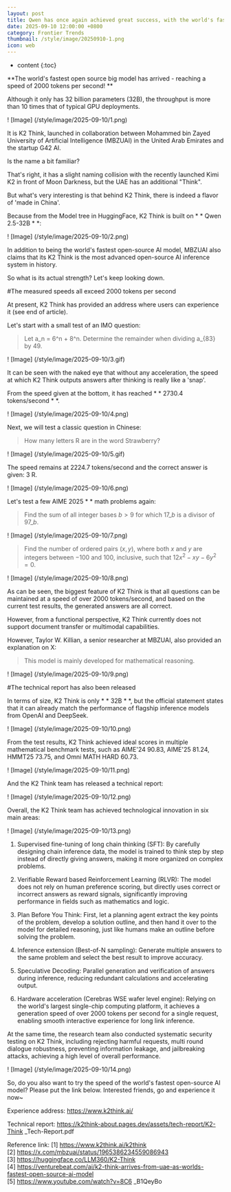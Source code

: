 ```yaml
---
layout: post
title: Qwen has once again achieved great success, with the world's fastest open source model born, exceeding 2000 tokens per second!
date: 2025-09-10 12:00:00 +0800
category: Frontier Trends
thumbnail: /style/image/20250910-1.png
icon: web
---
```

* content
{:toc}

**The world's fastest open source big model has arrived - reaching a speed of 2000 tokens per second! **

Although it only has 32 billion parameters (32B), the throughput is more than 10 times that of typical GPU deployments.

! [Image] (/style/image/2025-09-10/1.png)

It is K2 Think, launched in collaboration between Mohammed bin Zayed University of Artificial Intelligence (MBZUAI) in the United Arab Emirates and the startup G42 AI.

Is the name a bit familiar?

That's right, it has a slight naming collision with the recently launched Kimi K2 in front of Moon Darkness, but the UAE has an additional "Think".

But what's very interesting is that behind K2 Think, there is indeed a flavor of 'made in China'.

Because from the Model tree in HuggingFace, K2 Think is built on * * Qwen 2.5-32B * *:

! [Image] (/style/image/2025-09-10/2.png)

In addition to being the world's fastest open-source AI model, MBZUAI also claims that its K2 Think is the most advanced open-source AI inference system in history.

So what is its actual strength? Let's keep looking down.

#The measured speeds all exceed 2000 tokens per second

At present, K2 Think has provided an address where users can experience it (see end of article).

Let's start with a small test of an IMO question:

> Let a\_n = 6^n + 8^n. Determine the remainder when dividing a\_{83} by 49.

! [Image] (/style/image/2025-09-10/3.gif)

It can be seen with the naked eye that without any acceleration, the speed at which K2 Think outputs answers after thinking is really like a 'snap'.

From the speed given at the bottom, it has reached * * 2730.4 tokens/second * *.

! [Image] (/style/image/2025-09-10/4.png)

Next, we will test a classic question in Chinese:

>How many letters R are in the word Strawberry?

! [Image] (/style/image/2025-09-10/5.gif)

The speed remains at 2224.7 tokens/second and the correct answer is given: 3 R.

! [Image] (/style/image/2025-09-10/6.png)

Let's test a few AIME 2025 * * math problems again:

> Find the sum of all integer bases $b>9$ for which $17\_{b}$ is a divisor of $97\_{b}$. 

! [Image] (/style/image/2025-09-10/7.png)

> Find the number of ordered pairs $(x,y)$, where both $x$ and $y$ are integers between $-100$ and $100$, inclusive, such that $12x^ {2}-xy-6y ^{2}=0$.

! [Image] (/style/image/2025-09-10/8.png)

As can be seen, the biggest feature of K2 Think is that all questions can be maintained at a speed of over 2000 tokens/second, and based on the current test results, the generated answers are all correct.

However, from a functional perspective, K2 Think currently does not support document transfer or multimodal capabilities.

However, Taylor W. Killian, a senior researcher at MBZUAI, also provided an explanation on X:

>This model is mainly developed for mathematical reasoning.

! [Image] (/style/image/2025-09-10/9.png)

#The technical report has also been released

In terms of size, K2 Think is only * * 32B * *, but the official statement states that it can already match the performance of flagship inference models from OpenAI and DeepSeek.

! [Image] (/style/image/2025-09-10/10.png)

From the test results, K2 Think achieved ideal scores in multiple mathematical benchmark tests, such as AIME'24 90.83, AIME'25 81.24, HMMT25 73.75, and Omni MATH HARD 60.73.

! [Image] (/style/image/2025-09-10/11.png)

And the K2 Think team has released a technical report:

! [Image] (/style/image/2025-09-10/12.png)

Overall, the K2 Think team has achieved technological innovation in six main areas:

! [Image] (/style/image/2025-09-10/13.png)

1. Supervised fine-tuning of long chain thinking (SFT): By carefully designing chain inference data, the model is trained to think step by step instead of directly giving answers, making it more organized on complex problems.
    
2. Verifiable Reward based Reinforcement Learning (RLVR): The model does not rely on human preference scoring, but directly uses correct or incorrect answers as reward signals, significantly improving performance in fields such as mathematics and logic.
    
3. Plan Before You Think: First, let a planning agent extract the key points of the problem, develop a solution outline, and then hand it over to the model for detailed reasoning, just like humans make an outline before solving the problem.
    
4. Inference extension (Best-of-N sampling): Generate multiple answers to the same problem and select the best result to improve accuracy.
    
5. Speculative Decoding: Parallel generation and verification of answers during inference, reducing redundant calculations and accelerating output.
    
6. Hardware acceleration (Cerebras WSE wafer level engine): Relying on the world's largest single-chip computing platform, it achieves a generation speed of over 2000 tokens per second for a single request, enabling smooth interactive experience for long link inference.
    

At the same time, the research team also conducted systematic security testing on K2 Think, including rejecting harmful requests, multi round dialogue robustness, preventing information leakage, and jailbreaking attacks, achieving a high level of overall performance.

! [Image] (/style/image/2025-09-10/14.png)

So, do you also want to try the speed of the world's fastest open-source AI model? Please put the link below. Interested friends, go and experience it now~

Experience address:
https://www.k2think.ai/

Technical report:
https://k2think-about.pages.dev/assets/tech-report/K2-Think \_Tech-Report.pdf

Reference link:
\[1\] https://www.k2think.ai/k2think   
\[2\] https://x.com/mbzuai/status/1965386234559086943   
\[3\] https://huggingface.co/LLM360/K2-Think   
\[4\] https://venturebeat.com/ai/k2-think-arrives-from-uae-as-worlds-fastest-open-source-ai-model   
\[5\] https://www.youtube.com/watch?v=8C6 \_B1QeyBo